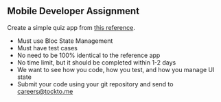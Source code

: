 ## Mobile Developer Assignment

Create a simple quiz app from [this reference](http://assignment.tockto.me.s3-website-ap-southeast-1.amazonaws.com).

- Must use Bloc State Management
- Must have test cases
- No need to be 100% identical to the reference app
- No time limit, but it should be completed within 1-2 days
- We want to see how you code, how you test, and how you manage UI state
- Submit your code using your git repository and send to careers@tockto.me
